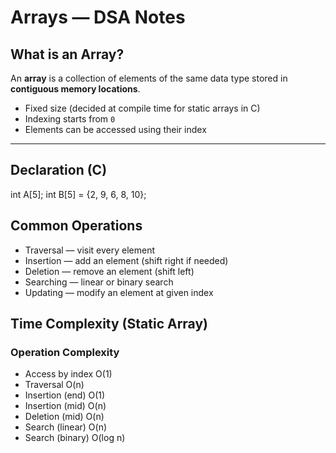 # Arrays — DSA Notes

## What is an Array?
An **array** is a collection of elements of the same data type stored in **contiguous memory locations**.

- Fixed size (decided at compile time for static arrays in C)
- Indexing starts from `0`
- Elements can be accessed using their index

---

## Declaration (C)
int A[5];
int B[5] = {2, 9, 6, 8, 10};

## Common Operations

- Traversal — visit every element
- Insertion — add an element (shift right if needed)
- Deletion — remove an element (shift left)
- Searching — linear or binary search
- Updating — modify an element at given index

## Time Complexity (Static Array)
### Operation	Complexity
- Access by index	O(1)
- Traversal	O(n)
- Insertion (end)	O(1)
- Insertion (mid)	O(n)
- Deletion (mid)	O(n)
- Search (linear)	O(n)
- Search (binary)	O(log n)
